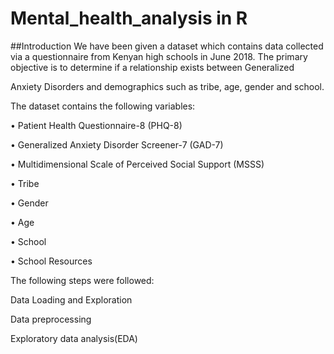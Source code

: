 # Mental_health_analysis in R

##Introduction
We have been given a dataset which contains data collected via a questionnaire from Kenyan
high schools in June 2018. The primary objective is to determine if a relationship exists between Generalized


Anxiety Disorders and demographics such as tribe, age, gender and school.

The dataset contains the following variables:

• Patient Health Questionnaire-8 (PHQ-8)

• Generalized Anxiety Disorder Screener-7 (GAD-7)

• Multidimensional Scale of Perceived Social Support (MSSS)


• Tribe

• Gender

• Age

• School

• School Resources

The following steps were followed:

Data Loading and Exploration

Data preprocessing

Exploratory data analysis(EDA)
